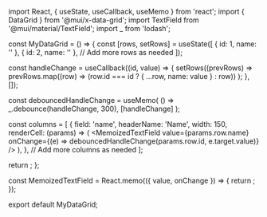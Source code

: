 import React, { useState, useCallback, useMemo } from 'react';
import { DataGrid } from '@mui/x-data-grid';
import TextField from '@mui/material/TextField';
import _ from 'lodash';

const MyDataGrid = () => {
  const [rows, setRows] = useState([
    { id: 1, name: '' },
    { id: 2, name: '' },
    // Add more rows as needed
  ]);

  const handleChange = useCallback((id, value) => {
    setRows((prevRows) =>
      prevRows.map((row) => (row.id === id ? { ...row, name: value } : row))
    );
  }, []);

  const debouncedHandleChange = useMemo(
    () => _.debounce(handleChange, 300),
    [handleChange]
  );

  const columns = [
    {
      field: 'name',
      headerName: 'Name',
      width: 150,
      renderCell: (params) => (
        <MemoizedTextField
          value={params.row.name}
          onChange={(e) => debouncedHandleChange(params.row.id, e.target.value)}
        />
      ),
    },
    // Add more columns as needed
  ];

  return <DataGrid rows={rows} columns={columns} />;
};

const MemoizedTextField = React.memo(({ value, onChange }) => {
  return <TextField value={value} onChange={onChange} />;
});

export default MyDataGrid;